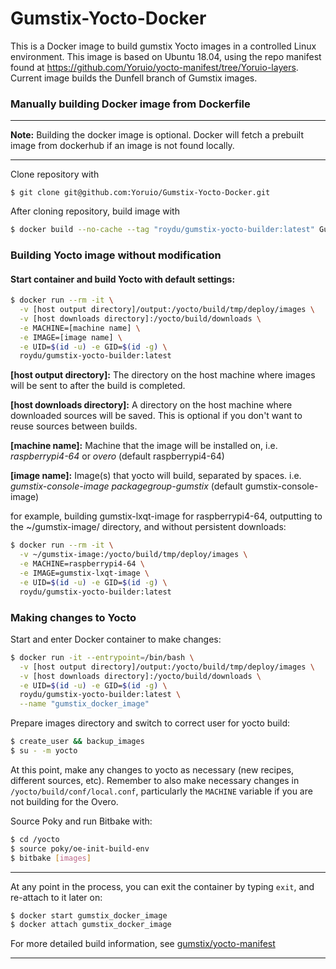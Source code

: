 # Gumstix-Yocto-Docker
This is a Docker image to build gumstix Yocto images in a controlled Linux environment. This image is based on Ubuntu 18.04, using the repo manifest found at https://github.com/Yoruio/yocto-manifest/tree/Yoruio-layers. Current image builds the Dunfell branch of Gumstix images.

### Manually building Docker image from Dockerfile
***
**Note:** Building the docker image is optional. Docker will fetch a prebuilt image from dockerhub if an image is not found locally.
***
Clone repository with 
```
$ git clone git@github.com:Yoruio/Gumstix-Yocto-Docker.git
```
After cloning repository, build image with
```sh
$ docker build --no-cache --tag "roydu/gumstix-yocto-builder:latest" Gumstix-Yocto-Docker
```



### Building Yocto image without modification
#### Start container and build Yocto with default settings:
<!--*If you made changes to Yocto, skip this.*-->
```sh
$ docker run --rm -it \
  -v [host output directory]/output:/yocto/build/tmp/deploy/images \
  -v [host downloads directory]:/yocto/build/downloads \
  -e MACHINE=[machine name] \
  -e IMAGE=[image name] \
  -e UID=$(id -u) -e GID=$(id -g) \
  roydu/gumstix-yocto-builder:latest
```
**[host output directory]:** The directory on the host machine where images will be sent to after the build is completed.

**[host downloads directory]:** A directory on the host machine where downloaded sources will be saved. This is optional if you don't want to reuse sources between builds.

**[machine name]:** Machine that the image will be installed on, i.e. *raspberrypi4-64* or *overo* (default raspberrypi4-64)

**[image name]:** Image(s) that yocto will build, separated by spaces. i.e. *gumstix-console-image packagegroup-gumstix*  (default gumstix-console-image)

for example, building gumstix-lxqt-image for raspberrypi4-64, outputting to the ~/gumstix-image/ directory, and without persistent downloads:
```sh
$ docker run --rm -it \
  -v ~/gumstix-image:/yocto/build/tmp/deploy/images \
  -e MACHINE=raspberrypi4-64 \
  -e IMAGE=gumstix-lxqt-image \
  -e UID=$(id -u) -e GID=$(id -g) \
  roydu/gumstix-yocto-builder:latest
```

<!---
#### Build container after making changes in the *[Making changes to Yocto](Making-changes-to-Yocto-) section:
*If you built yocto with default settings, skip this.*

Start and attach to Docker container if not already inside:
```sh
$ docker start gumstix_docker_image
$ docker attach gumstix_docker_image
```

Build image from within docker container:
```sh
$ cd /yocto
$ source poky/oe-init-build-env build && bitbake [image name]
```
--->

### Making changes to Yocto
Start and enter Docker container to make changes:
```sh
$ docker run -it --entrypoint=/bin/bash \
  -v [host output directory]/output:/yocto/build/tmp/deploy/images \
  -v [host downloads directory]:/yocto/build/downloads \
  -e UID=$(id -u) -e GID=$(id -g) \
  roydu/gumstix-yocto-builder:latest \
  --name "gumstix_docker_image"
```
Prepare images directory and switch to correct user for yocto build:
```sh
$ create_user && backup_images
$ su - -m yocto
```
At this point, make any changes to yocto as necessary (new recipes, different sources, etc). Remember to also make necessary changes in `/yocto/build/conf/local.conf`, particularly the `MACHINE` variable if you are not building for the Overo.

Source Poky and run Bitbake with:
```sh
$ cd /yocto
$ source poky/oe-init-build-env
$ bitbake [images]
```
***
At any point in the process, you can exit the container by typing `exit`, and re-attach to it later on:
```sh
$ docker start gumstix_docker_image
$ docker attach gumstix_docker_image
```

For more detailed build information, see [gumstix/yocto-manifest](https://github.com/gumstix/yocto-manifest/#:~:text=Initialize%20the%20Yocto%20Project%20Build%20Environment)

***
 
